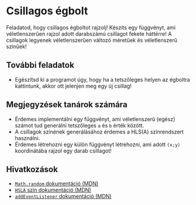 # Csillagos égbolt

Feladatod, hogy csillagos égboltot rajzolj! Készíts egy függvényt, ami véletlenszerűen rajzol adott darabszámú csillagot fekete háttérre! A csillagok legyenek véletlenszerűen változó méretűek és véletlenszerű színűek!

## További feladatok

- Egészítsd ki a programot úgy, hogy ha a tetszőleges helyen az égboltra kattintunk, akkor ott jelenjen meg egy új csillag!

## Megjegyzések tanárok számára

- Érdemes implementálni egy függvényt, ami véletlenszerű (egész) számot tud generálni tetszőleges `a` és `b` érték között.
- A csillagok színének generálásához érdemes a HLS(A) színrendszert használni.
- Érdemes létrehozni egy külön függvényt létrehozni, ami adott `(x;y)` koordinátába rajzol egy darab csillagot!

## Hivatkozások

- [`Math.random` dokumentáció (MDN)][1]
- [`HSLA` szín dokumentáció (MDN)][2]
- [`addEventListener` dokumentáció (MDN)][3]

[1]: https://developer.mozilla.org/en-US/docs/Web/JavaScript/Reference/Global_Objects/Math/random
[2]: https://developer.mozilla.org/en-US/docs/Web/CSS/color_value#HSL_colors
[3]: https://developer.mozilla.org/en-US/docs/Web/API/EventTarget/addEventListener
